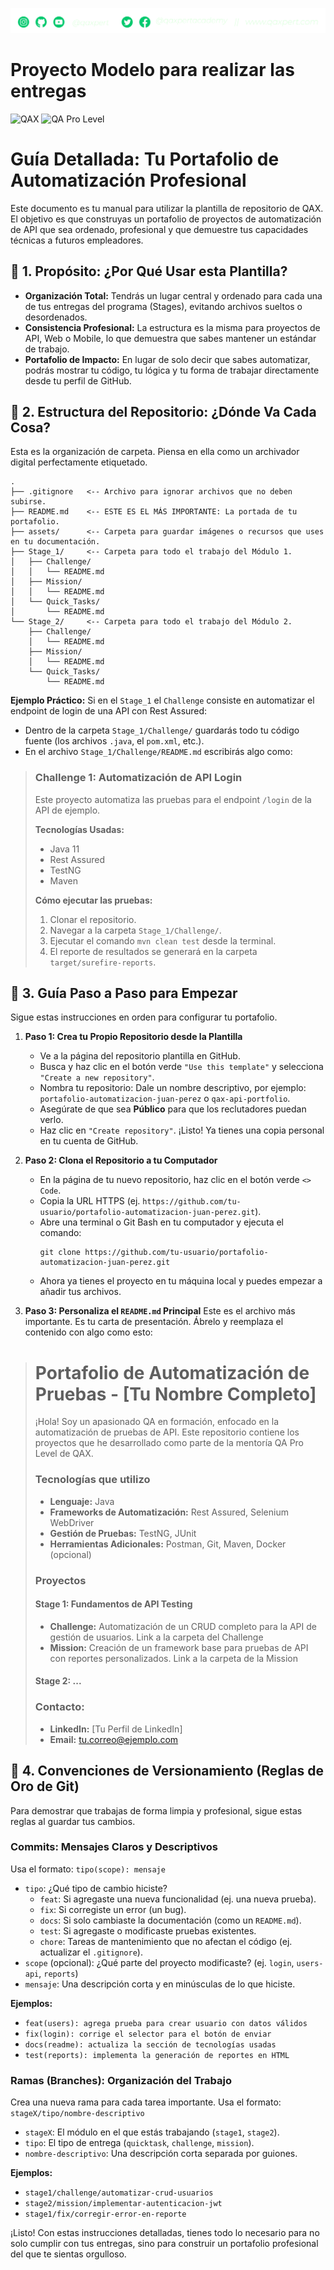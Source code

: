<p align="center">
  <img src="assets/qax-logo.png" alt="QAX Logo"/>
</p>

# Proyecto Modelo para realizar las entregas 

![QAX](https://img.shields.io/badge/QAX-Mentorias-orange?style=for-the-badge&logo=github)
![QA Pro Level](https://img.shields.io/badge/QA-ProLevel-blueviolet?style=for-the-badge&logo=target)



# Guía Detallada: Tu Portafolio de Automatización Profesional 

Este documento es tu manual para utilizar la plantilla de repositorio de QAX. 
El objetivo es que construyas un portafolio de proyectos de automatización de API que sea ordenado, profesional y que demuestre tus capacidades técnicas a futuros empleadores. 

## 🎯 1. Propósito: ¿Por Qué Usar esta Plantilla?

- **Organización Total:** Tendrás un lugar central y ordenado para cada una de tus entregas del programa (Stages), evitando archivos sueltos o desordenados. 
- **Consistencia Profesional:** La estructura es la misma para proyectos de API, Web o Mobile, lo que demuestra que sabes mantener un estándar de trabajo.
- **Portafolio de Impacto:** En lugar de solo decir que sabes automatizar, podrás mostrar tu código, tu lógica y tu forma de trabajar directamente desde tu perfil de GitHub. 

## 🧱 2. Estructura del Repositorio: ¿Dónde Va Cada Cosa? 

Esta es la organización de carpeta. Piensa en ella como un archivador digital perfectamente etiquetado.

```
.
├── .gitignore   <-- Archivo para ignorar archivos que no deben subirse.
├── README.md    <-- ESTE ES EL MÁS IMPORTANTE: La portada de tu portafolio.
├── assets/      <-- Carpeta para guardar imágenes o recursos que uses en tu documentación.
├── Stage_1/     <-- Carpeta para todo el trabajo del Módulo 1.
│   ├── Challenge/
│   │   └── README.md
│   ├── Mission/
│   │   └── README.md
│   └── Quick_Tasks/
│       └── README.md
└── Stage_2/     <-- Carpeta para todo el trabajo del Módulo 2.
    ├── Challenge/
    │   └── README.md
    ├── Mission/
    │   └── README.md
    └── Quick_Tasks/
        └── README.md
```

**Ejemplo Práctico:** Si en el `Stage_1` el `Challenge` consiste en automatizar el endpoint de login de una API con Rest Assured:

- Dentro de la carpeta `Stage_1/Challenge/` guardarás todo tu código fuente (los archivos `.java`, el `pom.xml`, etc.). 
- En el archivo `Stage_1/Challenge/README.md` escribirás algo como: 

> ### Challenge 1: Automatización de API Login
>
> Este proyecto automatiza las pruebas para el endpoint `/login` de la API de ejemplo.
>
> **Tecnologías Usadas:** 
> - Java 11 
> - Rest Assured 
> - TestNG 
> - Maven 
>
> **Cómo ejecutar las pruebas:** 
> 1. Clonar el repositorio. 
> 2. Navegar a la carpeta `Stage_1/Challenge/`. 
> 3. Ejecutar el comando `mvn clean test` desde la terminal. 
> 4. El reporte de resultados se generará en la carpeta `target/surefire-reports`. 

## 🚀 3. Guía Paso a Paso para Empezar 
Sigue estas instrucciones en orden para configurar tu portafolio. 

1.  **Paso 1: Crea tu Propio Repositorio desde la Plantilla** 
    - Ve a la página del repositorio plantilla en GitHub. 
    - Busca y haz clic en el botón verde `"Use this template"` y selecciona `"Create a new repository"`. 
    - Nombra tu repositorio: Dale un nombre descriptivo, por ejemplo: `portafolio-automatizacion-juan-perez` o `qax-api-portfolio`. 
    - Asegúrate de que sea **Público** para que los reclutadores puedan verlo. 
    - Haz clic en `"Create repository"`. ¡Listo! Ya tienes una copia personal en tu cuenta de GitHub. 

2.  **Paso 2: Clona el Repositorio a tu Computador** 
    - En la página de tu nuevo repositorio, haz clic en el botón verde `<> Code`. 
    - Copia la URL HTTPS (ej. `https://github.com/tu-usuario/portafolio-automatizacion-juan-perez.git`).
    - Abre una terminal o Git Bash en tu computador y ejecuta el comando: 
      ```
      git clone https://github.com/tu-usuario/portafolio-automatizacion-juan-perez.git
      ```
    - Ahora ya tienes el proyecto en tu máquina local y puedes empezar a añadir tus archivos. 

3.  **Paso 3: Personaliza el `README.md` Principal**
    Este es el archivo más importante. Es tu carta de presentación. Ábrelo y reemplaza el contenido con algo como esto: 

> # Portafolio de Automatización de Pruebas - [Tu Nombre Completo] 
>
> ¡Hola! Soy un apasionado QA en formación, enfocado en la automatización de pruebas de API.
> Este repositorio contiene los proyectos que he desarrollado como parte de la mentoría QA Pro Level de QAX. 
>
> ### Tecnologías que utilizo 
> - **Lenguaje:** Java 
> - **Frameworks de Automatización:** Rest Assured, Selenium WebDriver 
> - **Gestión de Pruebas:** TestNG, JUnit 
> - **Herramientas Adicionales:** Postman, Git, Maven, Docker (opcional)
>
> ### Proyectos
>
> #### Stage 1: Fundamentos de API Testing 
> - **Challenge:** Automatización de un CRUD completo para la API de gestión de usuarios. Link a la carpeta del Challenge 
> - **Mission:** Creación de un framework base para pruebas de API con reportes personalizados. 
Link a la carpeta de la Mission 
>
> #### Stage 2: ... 
>
> ### Contacto: 
> - **LinkedIn:** [Tu Perfil de LinkedIn] 
> - **Email:** tu.correo@ejemplo.com 

## 📝 4. Convenciones de Versionamiento (Reglas de Oro de Git)

Para demostrar que trabajas de forma limpia y profesional, sigue estas reglas al guardar tus cambios.

### Commits: Mensajes Claros y Descriptivos 

Usa el formato: `tipo(scope): mensaje`

- `tipo`: ¿Qué tipo de cambio hiciste? 
  - `feat`: Si agregaste una nueva funcionalidad (ej. una nueva prueba). 
  - `fix`: Si corregiste un error (un bug). 
  - `docs`: Si solo cambiaste la documentación (como un `README.md`). 
  - `test`: Si agregaste o modificaste pruebas existentes. 
  - `chore`: Tareas de mantenimiento que no afectan el código (ej. actualizar el `.gitignore`). 
- `scope` (opcional): ¿Qué parte del proyecto modificaste? (ej. `login`, `users-api`, `reports`)
- `mensaje`: Una descripción corta y en minúsculas de lo que hiciste.

**Ejemplos:** 
- `feat(users): agrega prueba para crear usuario con datos válidos` 
- `fix(login): corrige el selector para el botón de enviar` 
- `docs(readme): actualiza la sección de tecnologías usadas` 
- `test(reports): implementa la generación de reportes en HTML` 

### Ramas (Branches): Organización del Trabajo

Crea una nueva rama para cada tarea importante. Usa el formato: `stageX/tipo/nombre-descriptivo` 

- `stageX`: El módulo en el que estás trabajando (`stage1`, `stage2`).
- `tipo`: El tipo de entrega (`quicktask`, `challenge`, `mission`). 
- `nombre-descriptivo`: Una descripción corta separada por guiones. 

**Ejemplos:** 
- `stage1/challenge/automatizar-crud-usuarios` 
- `stage2/mission/implementar-autenticacion-jwt` 
- `stage1/fix/corregir-error-en-reporte` 

¡Listo! Con estas instrucciones detalladas, tienes todo lo necesario para no solo cumplir con tus entregas, sino para construir un portafolio profesional del que te sientas orgulloso. 